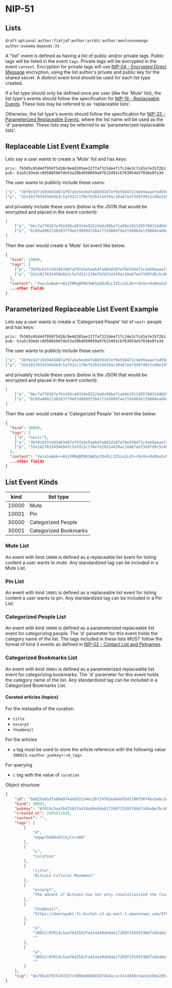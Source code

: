 NIP-51
======

Lists
-------------------------

`draft` `optional` `author:fiatjaf` `author:arcbtc` `author:monlovesmango` `author:eskema` `depends:33`

A "list" event is defined as having a list of public and/or private tags. Public tags will be listed in the event `tags`. Private tags will be encrypted in the event `content`. Encryption for private tags will use [NIP-04 - Encrypted Direct Message](04.md) encryption, using the list author's private and public key for the shared secret. A distinct event kind should be used for each list type created.

If a list type should only be defined once per user (like the 'Mute' list), the list type's events should follow the specification for [NIP-16 - Replaceable Events](16.md). These lists may be referred to as 'replaceable lists'.

Otherwise, the list type's events should follow the specification for [NIP-33 - Parameterized Replaceable Events](33.md), where the list name will be used as the 'd' parameter. These lists may be referred to as 'parameterized replaceable lists'.

## Replaceable List Event Example

Lets say a user wants to create a 'Mute' list and has keys:
```
priv: fb505c65d4df950f5d28c9e4d285ee12ffaf315deef1fc24e3c7cd1e7e35f2b1
pub: b1a5c93edcc8d586566fde53a20bdb50049a97b15483cb763854e57016e0fa3d
```
The user wants to publicly include these users:

```json
["p", "3bf0c63fcb93463407af97a5e5ee64fa883d107ef9e558472c4eb9aaaefa459d"],
["p", "32e1827635450ebb3c5a7d12c1f8e7b2b514439ac10a67eef3d9fd9c5c68e245"]
```
and privately include these users (below is the JSON that would be encrypted and placed in the event content):

```json
[
    ["p", "9ec7a778167afb1d30c4833de9322da0c08ba71a69e1911d5578d3144bb56437"],
    ["p", "8c0da4862130283ff9e67d889df264177a508974e2feb96de139804ea66d6168"]
]
```

Then the user would create a 'Mute' list event like below:

```json
{
  "kind": 10000,
  "tags": [
    ["p", "3bf0c63fcb93463407af97a5e5ee64fa883d107ef9e558472c4eb9aaaefa459d"],
    ["p", "32e1827635450ebb3c5a7d12c1f8e7b2b514439ac10a67eef3d9fd9c5c68e245"],
  ],
  "content": "VezuSvWak++ASjFMRqBPWS3mK5pZ0vRLL325iuIL4S+r8n9z+DuMau5vMElz1tGC/UqCDmbzE2kwplafaFo/FnIZMdEj4pdxgptyBV1ifZpH3TEF6OMjEtqbYRRqnxgIXsuOSXaerWgpi0pm+raHQPseoELQI/SZ1cvtFqEUCXdXpa5AYaSd+quEuthAEw7V1jP+5TDRCEC8jiLosBVhCtaPpLcrm8HydMYJ2XB6Ixs=?iv=/rtV49RFm0XyFEwG62Eo9A==",
  ...other fields
}
```


## Parameterized Replaceable List Event Example

Lets say a user wants to create a 'Categorized People' list of `nostr` people and has keys:
```
priv: fb505c65d4df950f5d28c9e4d285ee12ffaf315deef1fc24e3c7cd1e7e35f2b1
pub: b1a5c93edcc8d586566fde53a20bdb50049a97b15483cb763854e57016e0fa3d
```
The user wants to publicly include these users:

```json
["p", "3bf0c63fcb93463407af97a5e5ee64fa883d107ef9e558472c4eb9aaaefa459d"],
["p", "32e1827635450ebb3c5a7d12c1f8e7b2b514439ac10a67eef3d9fd9c5c68e245"]
```
and privately include these users (below is the JSON that would be encrypted and placed in the event content):

```json
[
    ["p", "9ec7a778167afb1d30c4833de9322da0c08ba71a69e1911d5578d3144bb56437"],
    ["p", "8c0da4862130283ff9e67d889df264177a508974e2feb96de139804ea66d6168"]
]
```

Then the user would create a 'Categorized People' list event like below:

```json
{
  "kind": 30000,
  "tags": [
    ["d", "nostr"],
    ["p", "3bf0c63fcb93463407af97a5e5ee64fa883d107ef9e558472c4eb9aaaefa459d"],
    ["p", "32e1827635450ebb3c5a7d12c1f8e7b2b514439ac10a67eef3d9fd9c5c68e245"],
  ],
  "content": "VezuSvWak++ASjFMRqBPWS3mK5pZ0vRLL325iuIL4S+r8n9z+DuMau5vMElz1tGC/UqCDmbzE2kwplafaFo/FnIZMdEj4pdxgptyBV1ifZpH3TEF6OMjEtqbYRRqnxgIXsuOSXaerWgpi0pm+raHQPseoELQI/SZ1cvtFqEUCXdXpa5AYaSd+quEuthAEw7V1jP+5TDRCEC8jiLosBVhCtaPpLcrm8HydMYJ2XB6Ixs=?iv=/rtV49RFm0XyFEwG62Eo9A==",
  ...other fields
}
```

## List Event Kinds

| kind   | list type               |
| ------ | ----------------------- |
| 10000  | Mute                    |
| 10001  | Pin                     |
| 30000  | Categorized People      |
| 30001  | Categorized Bookmarks   |

### Mute List

An event with kind `10000` is defined as a replaceable list event for listing content a user wants to mute. Any standardized tag can be included in a Mute List.

### Pin List

An event with kind `10001` is defined as a replaceable list event for listing content a user wants to pin. Any standardized tag can be included in a Pin List.

### Categorized People List

An event with kind `30000` is defined as a parameterized replaceable list event for categorizing people. The 'd' parameter for this event holds the category name of the list. The tags included in these lists MUST follow the format of kind 3 events as defined in [NIP-02 - Contact List and Petnames](02.md).

### Categorized Bookmarks List

An event with kind `30001` is defined as a parameterized replaceable list event for categorizing bookmarks. The 'd' parameter for this event holds the category name of the list. Any standardized tag can be included in a Categorized Bookmarks List.

#### Curated articles (topics)

For the metaadta of the curation
- `title` 
- `excerpt` 
- `thumbnail` 

For the articles
- `a` tag must be used to store the article reference with the follownig value `300023:<author_pubkey>:<d_tag>`.

For querying
- `c` tag with the value of `curation`

Object structure
```json
{
    "id": "9a825a81dfa80e974add52c54ec2bf24f62ea64dfbd1786fb6f4bcbebc2eadc5",
    "kind": 30001,
    "pubkey": "8f014c5aafb425b2fa414a49eb9ab17269f155937db67a5babe7bc40f9bbae3b",
    "created_at": 1685011028,
    "content": "",
    "tags": [
        [
            "d",
            "eqwpJSUA8vEh1kjCoreAN"
        ],
        [
            "c",
            "curation"
        ],
        [
            "title",
            "Bitcoin Cultural Movement"
        ],
        [
            "excerpt",
            "The advent of Bitcoin has not only revolutionized the financial landscape but has also given rise to a new cultural movement centered around this groundbreaking cryptocurrency. In this era of digital innovation, the concept of curation has emerged as a powerful tool to navigate and make sense of the vast amount of information and ideas surrounding Bitcoin. This article delves into the topic of Bitcoin curation, exploring its purpose, key players involved, and presenting five curated articles that shed light on different aspects of this phenomenon."
        ],
        [
            "thumbnail",
            "https://daorayaki-fs-bucket.s3.ap-east-1.amazonaws.com/8f014c5aafb425b2fa414a49eb9ab17269f155937db67a5babe7bc40f9bbae3b/files/1685007975118-DAORAYAKIS3.png"
        ],
        [
            "a",
            "30023:8f014c5aafb425b2fa414a49eb9ab17269f155937db67a5babe7bc40f9bbae3b:aVcTJ7_S0U8QyB1e3bLPD",
            ""
        ],
        [
            "a",
            "30023:8f014c5aafb425b2fa414a49eb9ab17269f155937db67a5babe7bc40f9bbae3b:LlGOjtygN7i4mX0CbLpEo",
            ""
        ]
    ],
    "sig": "8e79b187915343537c509bbd9490387454ac1c3e14456c3aede19de2054016da86010cf7ac915f260dc4b8594f00be99c75032a056a8fb57bc5421d0bc337de5"
}
```
